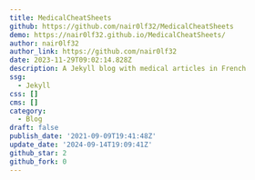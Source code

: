 ```yaml
---
title: MedicalCheatSheets
github: https://github.com/nair0lf32/MedicalCheatSheets
demo: https://nair0lf32.github.io/MedicalCheatSheets/
author: nair0lf32
author_link: https://github.com/nair0lf32
date: 2023-11-29T09:02:14.828Z
description: A Jekyll blog with medical articles in French
ssg:
  - Jekyll
css: []
cms: []
category:
  - Blog
draft: false
publish_date: '2021-09-09T19:41:48Z'
update_date: '2024-09-14T19:09:41Z'
github_star: 2
github_fork: 0
---
```

